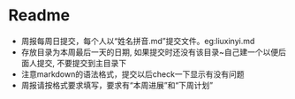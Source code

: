 # Readme
+ 周报每周日提交，每个人以“姓名拼音.md”提交文件。eg:liuxinyi.md
+ 存放目录为本周最后一天的日期, 如果提交时还没有该目录~自己建一个以便后面人提交, 不要提交到主目录下
+ 注意markdown的语法格式，提交以后check一下显示有没有问题
+ 周报请按格式要求填写，要求有“本周进展”和“下周计划”

